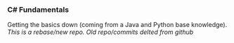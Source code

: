 ### C# Fundamentals
Getting the basics down (coming from a Java and Python base knowledge).
<em>This is a rebase/new repo. Old repo/commits delted from github</em>
